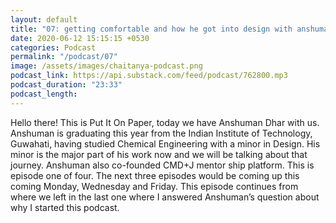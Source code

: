 ```yaml
---
layout: default
title: "07: getting comfortable and how he got into design with anshuman"
date: 2020-06-12 15:15:15 +0530
categories: Podcast
permalink: "/podcast/07"
image: /assets/images/chaitanya-podcast.png
podcast_link: https://api.substack.com/feed/podcast/762800.mp3
podcast_duration: "23:33"
podcast_length:
---
```

Hello there! This is Put It On Paper, today we have Anshuman Dhar with us. Anshuman is graduating this year from the Indian Institute of Technology, Guwahati, having studied Chemical Engineering with a minor in Design. His minor is the major part of his work now and we will be talking about that journey. Anshuman also co-founded CMD+J mentor ship platform. This is episode one of four. The next three episodes would be coming up this coming Monday, Wednesday and Friday. This episode continues from where we left in the last one where I answered Anshuman’s question about why I started this podcast.